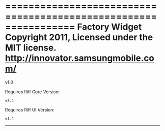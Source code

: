 ================================================================
Factory Widget
Copyright 2011, Licensed under the MIT license.
http://innovator.samsungmobile.com/
================================================================

v1.0 

Requires Riff Core Version:

	v3.1

Requires Riff UI Version:

	v1.1

----------------------------------------------------------------
